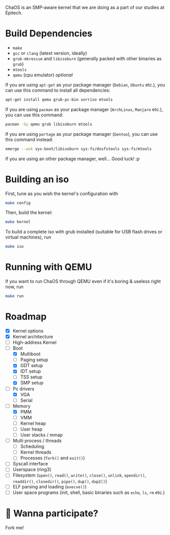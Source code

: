 ChaOS is an SMP-aware kernel that we are doing as a part of our studies at Epitech.

# Build Dependencies
* `make`
* `gcc` or `clang` (latest version, ideally)
* `grub-mkrescue` and `libisoburn` (generally packed with other binaries as `grub`)
* `mtools`
* `qemu` (cpu emulator) *optional*

If you are using `apt-get` as your package manager (`Debian`, `Ubuntu` etc.), you can use this command to install all dependencies:
```bash
apt-get install qemu grub-pc-bin xorriso mtools
```

If you are using `pacman` as your package manager (`ArchLinux`, `Manjaro` etc.), you can use this command:
```bash
pacman -Sy qemu grub libisoburn mtools
```

If you are using `portage` as your package manager (`Gentoo`), you can use this command instead:
```bash
emerge --ask sys-boot/libisoburn sys-fs/dosfstools sys-fs/mtools
```

If you are using an other package manager, well... Good luck! :p

# Building an iso

First, tune as you wish the kernel's configuration with
```bash
make config
```

Then, build the kernel:
```bash
make kernel
```

To build a complete iso with grub installed (suitable for USB flash drives or virtual machines), run
```bash
make iso
```

# Running with QEMU

If you want to run ChaOS through QEMU even if it's boring & useless right now, run
```bash
make run
```

# Roadmap

- [X] Kernel options
- [X] Kernel architecture
- [ ] High-address Kernel
- [ ] Boot
  - [X] Multiboot
  - [ ] Paging setup
  - [X] GDT setup
  - [X] IDT setup
  - [ ] TSS setup
  - [X] SMP setup
- [ ] Pc drivers
  - [X] VGA
  - [ ] Serial
- [ ] Memory
  - [X] PMM
  - [ ] VMM
  - [ ] Kernel heap
  - [ ] User heap
  - [ ] User stacks / mmap
- [ ] Multi process / threads
  - [ ] Scheduling
  - [ ] Kernel threads
  - [ ] Processes (`fork()` and `exit()`)
- [ ] Syscall interface
- [ ] Userspace (ring3)
- [ ] Filesystem (`open()`, `read()`, `write()`, `close()`, `unlink`, `opendir()`, `readdir()`, `closedir()`, `pipe()`, `dup()`, `dup2()`)
- [ ] ELF parsing and loading (`execve()`)
- [ ] User space programs (init, shell, basic binaries such as `echo`, `ls`, `rm` etc.)

# :rocket: Wanna participate?

Fork me!
